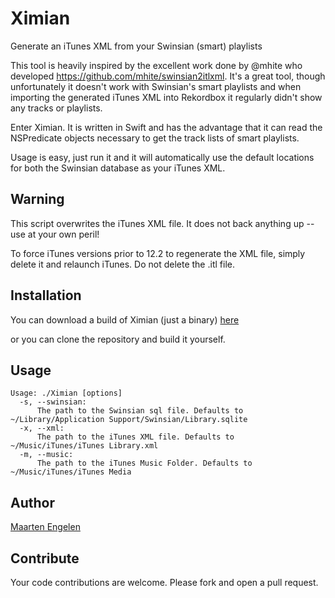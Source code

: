 # Ximian
Generate an iTunes XML from your Swinsian (smart) playlists

This tool is heavily inspired by the excellent work done by @mhite who 
developed https://github.com/mhite/swinsian2itlxml. It's a great tool,
though unfortunately it doesn't work with Swinsian's smart playlists and
when importing the generated iTunes XML into Rekordbox it regularly didn't
show any tracks or playlists.

Enter Ximian. It is written in Swift and has the advantage that it can read
the NSPredicate objects necessary to get the track lists of smart playlists.

Usage is easy, just run it and it will automatically use the default
locations for both the Swinsian database as your iTunes XML.

## Warning

This script overwrites the iTunes XML file. It does not back anything up --
use at your own peril!

To force iTunes versions prior to 12.2 to regenerate the XML file, simply
delete it and relaunch iTunes. Do not delete the .itl file.

## Installation

You can download a build of Ximian (just a binary) [here](https://github.com/maarten/Ximian/releases)

or you can clone the repository and build it yourself.

## Usage

```
Usage: ./Ximian [options]
  -s, --swinsian:
      The path to the Swinsian sql file. Defaults to ~/Library/Application Support/Swinsian/Library.sqlite
  -x, --xml:
      The path to the iTunes XML file. Defaults to ~/Music/iTunes/iTunes Library.xml
  -m, --music:
      The path to the iTunes Music Folder. Defaults to ~/Music/iTunes/iTunes Media
```


## Author

[Maarten Engelen](mailto:maarten@iridia.nl)

## Contribute

Your code contributions are welcome. Please fork and open a pull request.
